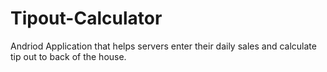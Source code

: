 # Tipout-Calculator
Andriod Application that helps servers enter their daily sales and calculate tip out to back of the house.
